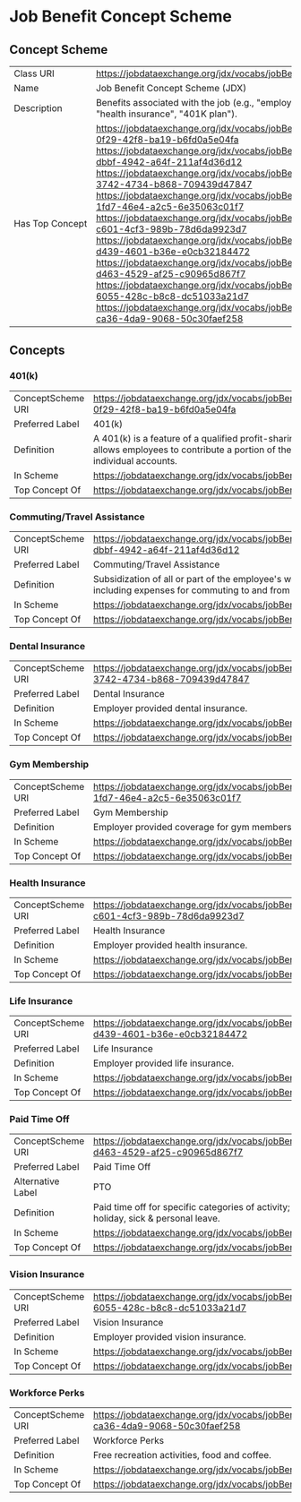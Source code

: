 # Job Benefit Concept Scheme
## Concept Scheme
<table cellpadding="5" width="90%">
<tbody><tr>
  <td width="150" align="left">Class URI</td>
  <td><a href="https://jobdataexchange.org/jdx/vocabs/jobBenefit/">https://jobdataexchange.org/jdx/vocabs/jobBenefit/</a></td>
</tr>
<tr>
  <td align="left">Name</td>
  <td>Job Benefit Concept Scheme (JDX)</td>
</tr>
<tr>
   <td align="left">Description</td>
   <td>Benefits associated with the job (e.g., "employee discount", "health insurance", "401K plan").</td>
</tr>

<tr>
   <td align="left"><span style="white-space: nowrap;">Has Top Concept</span></td>
   <td><a href="https://jobdataexchange.org/jdx/vocabs/jobBenefits/b568f4cd-0f29-42f8-ba19-b6fd0a5e04fa">https://jobdataexchange.org/jdx/vocabs/jobBenefits/b568f4cd-0f29-42f8-ba19-b6fd0a5e04fa</a><br />
    <a href="https://jobdataexchange.org/jdx/vocabs/jobBenefits/8c30290a-dbbf-4942-a64f-211af4d36d12">https://jobdataexchange.org/jdx/vocabs/jobBenefits/8c30290a-dbbf-4942-a64f-211af4d36d12</a><br />
    <a href="https://jobdataexchange.org/jdx/vocabs/jobBenefits/001bab41-3742-4734-b868-709439d47847">https://jobdataexchange.org/jdx/vocabs/jobBenefits/001bab41-3742-4734-b868-709439d47847</a><br />
    <a href="https://jobdataexchange.org/jdx/vocabs/jobBenefits/1c4571cd-1fd7-46e4-a2c5-6e35063c01f7">https://jobdataexchange.org/jdx/vocabs/jobBenefits/1c4571cd-1fd7-46e4-a2c5-6e35063c01f7</a><br />
    <a href="https://jobdataexchange.org/jdx/vocabs/jobBenefits/c8df8b1c-c601-4cf3-989b-78d6da9923d7">https://jobdataexchange.org/jdx/vocabs/jobBenefits/c8df8b1c-c601-4cf3-989b-78d6da9923d7</a><br />
    <a href="https://jobdataexchange.org/jdx/vocabs/jobBenefits/3f7010e9-d439-4601-b36e-e0cb32184472">https://jobdataexchange.org/jdx/vocabs/jobBenefits/3f7010e9-d439-4601-b36e-e0cb32184472</a><br />
    <a href="https://jobdataexchange.org/jdx/vocabs/jobBenefits/b88390dc-d463-4529-af25-c90965d867f7">https://jobdataexchange.org/jdx/vocabs/jobBenefits/b88390dc-d463-4529-af25-c90965d867f7</a><br />
    <a href="https://jobdataexchange.org/jdx/vocabs/jobBenefits/1896131b-6055-428c-b8c8-dc51033a21d7">https://jobdataexchange.org/jdx/vocabs/jobBenefits/1896131b-6055-428c-b8c8-dc51033a21d7</a><br />
    <a href="https://jobdataexchange.org/jdx/vocabs/jobBenefits/1c71d048-ca36-4da9-9068-50c30faef258">https://jobdataexchange.org/jdx/vocabs/jobBenefits/1c71d048-ca36-4da9-9068-50c30faef258</a>
</tr>
</tbody>
</table>

## Concepts

### 401(k)
<table cellpadding="5" width="90%">
<tbody><tr>
  <td width="150" align="left">ConceptScheme URI</td>
  <td><a href="https://jobdataexchange.org/jdx/vocabs/jobBenefits/b568f4cd-0f29-42f8-ba19-b6fd0a5e04fa">https://jobdataexchange.org/jdx/vocabs/jobBenefits/b568f4cd-0f29-42f8-ba19-b6fd0a5e04fa</a></td>
</tr>
<tr>
  <td align="left">Preferred Label</td>
  <td>401(k)</td>
</tr>
<tr>
   <td align="left">Definition</td>
   <td>A 401(k) is a feature of a qualified profit-sharing plan that allows employees to contribute a portion of their wages to individual accounts.</td>
</tr>
<tr>
   <td align="left">In Scheme</td>
   <td><a href="https://jobdataexchange.org/jdx/vocabs/jobBenefit/">https://jobdataexchange.org/jdx/vocabs/jobBenefit/</a></td>
</tr>
<tr>
   <td align="left"><span style="white-space: nowrap;">Top Concept Of</span></td>
   <td><a href="https://jobdataexchange.org/jdx/vocabs/jobBenefit/">https://jobdataexchange.org/jdx/vocabs/jobBenefit/</a></td>
</tr>
</tbody>
</table>

### Commuting/Travel Assistance
<table cellpadding="5" width="90%">
<tbody><tr>
  <td width="150" align="left">ConceptScheme URI</td>
  <td><a href="https://jobdataexchange.org/jdx/vocabs/jobBenefits/8c30290a-dbbf-4942-a64f-211af4d36d12">https://jobdataexchange.org/jdx/vocabs/jobBenefits/8c30290a-dbbf-4942-a64f-211af4d36d12</a></td>
</tr>
<tr>
  <td align="left">Preferred Label</td>
  <td>Commuting/Travel Assistance</td>
</tr>
<tr>
   <td align="left">Definition</td>
   <td>Subsidization of all or part of the employee's work-related travel including expenses for commuting to and from work.</td>
</tr>
<tr>
   <td align="left">In Scheme</td>
   <td><a href="https://jobdataexchange.org/jdx/vocabs/jobBenefit/">https://jobdataexchange.org/jdx/vocabs/jobBenefit/</a></td>
</tr>
<tr>
   <td align="left"><span style="white-space: nowrap;">Top Concept Of</span></td>
   <td><a href="https://jobdataexchange.org/jdx/vocabs/jobBenefit/">https://jobdataexchange.org/jdx/vocabs/jobBenefit/</a></td>
</tr>
</tbody>
</table>


### Dental Insurance
<table cellpadding="5" width="90%">
<tbody><tr>
  <td width="150" align="left">ConceptScheme URI</td>
  <td><a href="https://jobdataexchange.org/jdx/vocabs/jobBenefits/001bab41-3742-4734-b868-709439d47847">https://jobdataexchange.org/jdx/vocabs/jobBenefits/001bab41-3742-4734-b868-709439d47847</a></td>
</tr>
<tr>
  <td align="left">Preferred Label</td>
  <td>Dental Insurance</td>
</tr>
<tr>
   <td align="left">Definition</td>
   <td>Employer provided dental insurance.</td>
</tr>
<tr>
   <td align="left">In Scheme</td>
   <td><a href="https://jobdataexchange.org/jdx/vocabs/jobBenefit/">https://jobdataexchange.org/jdx/vocabs/jobBenefit/</a></td>
</tr>
<tr>
   <td align="left"><span style="white-space: nowrap;">Top Concept Of</span></td>
   <td><a href="https://jobdataexchange.org/jdx/vocabs/jobBenefit/">https://jobdataexchange.org/jdx/vocabs/jobBenefit/</a></td>
</tr>
</tbody>
</table>

### Gym Membership
<table cellpadding="5" width="90%">
<tbody><tr>
  <td align="left">ConceptScheme URI</td>
  <td><a href="https://jobdataexchange.org/jdx/vocabs/jobBenefits/1c4571cd-1fd7-46e4-a2c5-6e35063c01f7">https://jobdataexchange.org/jdx/vocabs/jobBenefits/1c4571cd-1fd7-46e4-a2c5-6e35063c01f7</a></td>
</tr>
<tr>
  <td align="left">Preferred Label</td>
  <td>Gym Membership</td>
</tr>
<tr>
   <td align="left">Definition</td>
   <td>Employer provided coverage for gym membership.</td>
</tr>
<tr>
   <td align="left">In Scheme</td>
   <td><a href="https://jobdataexchange.org/jdx/vocabs/jobBenefit/">https://jobdataexchange.org/jdx/vocabs/jobBenefit/</a></td>
</tr>
<tr>
   <td align="left"><span style="white-space: nowrap;">Top Concept Of</span></td>
   <td><a href="https://jobdataexchange.org/jdx/vocabs/jobBenefit/">https://jobdataexchange.org/jdx/vocabs/jobBenefit/</a></td>
</tr>
</tbody>
</table>

### Health Insurance
<table cellpadding="5" width="90%">
<tbody><tr>
  <td align="left">ConceptScheme URI</td>
  <td><a href="https://jobdataexchange.org/jdx/vocabs/jobBenefits/c8df8b1c-c601-4cf3-989b-78d6da9923d7">https://jobdataexchange.org/jdx/vocabs/jobBenefits/c8df8b1c-c601-4cf3-989b-78d6da9923d7</a></td>
</tr>
<tr>
  <td align="left">Preferred Label</td>
  <td>Health Insurance</td>
</tr>
<tr>
   <td align="left">Definition</td>
   <td>Employer provided health insurance.</td>
</tr>
<tr>
   <td align="left">In Scheme</td>
   <td><a href="https://jobdataexchange.org/jdx/vocabs/jobBenefit/">https://jobdataexchange.org/jdx/vocabs/jobBenefit/</a></td>
</tr>
<tr>
   <td align="left"><span style="white-space: nowrap;">Top Concept Of</span></td>
   <td><a href="https://jobdataexchange.org/jdx/vocabs/jobBenefit/">https://jobdataexchange.org/jdx/vocabs/jobBenefit/</a></td>
</tr>
</tbody>
</table>


### Life Insurance
<table cellpadding="5" width="90%">
<tbody><tr>
  <td width="150" align="left">ConceptScheme URI</td>
  <td><a href="https://jobdataexchange.org/jdx/vocabs/jobBenefits/3f7010e9-d439-4601-b36e-e0cb32184472">https://jobdataexchange.org/jdx/vocabs/jobBenefits/3f7010e9-d439-4601-b36e-e0cb32184472</a></td>
</tr>
<tr>
  <td align="left">Preferred Label</td>
  <td>Life Insurance</td>
</tr>
<tr>
   <td align="left">Definition</td>
   <td>Employer provided life insurance.</td>
</tr>
<tr>
   <td align="left">In Scheme</td>
   <td><a href="https://jobdataexchange.org/jdx/vocabs/jobBenefit/">https://jobdataexchange.org/jdx/vocabs/jobBenefit/</a></td>
</tr>
<tr>
   <td align="left"><span style="white-space: nowrap;">Top Concept Of</span></td>
   <td><a href="https://jobdataexchange.org/jdx/vocabs/jobBenefit/">https://jobdataexchange.org/jdx/vocabs/jobBenefit/</a></td>
</tr>
</tbody>
</table>

### Paid Time Off
<table cellpadding="5" width="90%">
<tbody><tr>
  <td width="150" align="left">ConceptScheme URI</td>
  <td><a href="https://jobdataexchange.org/jdx/vocabs/jobBenefits/b88390dc-d463-4529-af25-c90965d867f7">https://jobdataexchange.org/jdx/vocabs/jobBenefits/b88390dc-d463-4529-af25-c90965d867f7</a></td>
</tr>
<tr>
  <td align="left">Preferred Label</td>
  <td>Paid Time Off</td>
</tr>
<tr>
  <td align="left">Alternative Label</td>
  <td>PTO</td>
</tr>
<tr>
   <td align="left">Definition</td>
   <td>Paid time off for specific categories of activity; e.g., vacation, holiday, sick & personal leave.</td>
</tr>
<tr>
   <td align="left">In Scheme</td>
   <td><a href="https://jobdataexchange.org/jdx/vocabs/jobBenefit/">https://jobdataexchange.org/jdx/vocabs/jobBenefit/</a></td>
</tr>
<tr>
   <td align="left"><span style="white-space: nowrap;">Top Concept Of</span></td>
   <td><a href="https://jobdataexchange.org/jdx/vocabs/jobBenefit/">https://jobdataexchange.org/jdx/vocabs/jobBenefit/</a></td>
</tr>
</tbody>
</table>

### Vision Insurance
<table cellpadding="5" width="90%">
<tbody><tr>
  <td width="150" align="left">ConceptScheme URI</td>
  <td><a href="https://jobdataexchange.org/jdx/vocabs/jobBenefits/1896131b-6055-428c-b8c8-dc51033a21d7">https://jobdataexchange.org/jdx/vocabs/jobBenefits/1896131b-6055-428c-b8c8-dc51033a21d7</a></td>
</tr>
<tr>
  <td align="left">Preferred Label</td>
  <td>Vision Insurance</td>
</tr>
<tr>
   <td align="left">Definition</td>
   <td>Employer provided vision insurance.</td>
</tr>
<tr>
   <td align="left">In Scheme</td>
   <td><a href="https://jobdataexchange.org/jdx/vocabs/jobBenefit/">https://jobdataexchange.org/jdx/vocabs/jobBenefit/</a></td>
</tr>
<tr>
   <td align="left"><span style="white-space: nowrap;">Top Concept Of</span></td>
   <td><a href="https://jobdataexchange.org/jdx/vocabs/jobBenefit/">https://jobdataexchange.org/jdx/vocabs/jobBenefit/</a></td>
</tr>
</tbody>
</table>

### Workforce Perks
<table cellpadding="5" width="90%">
<tbody><tr>
  <td width="150" align="left">ConceptScheme URI</td>
  <td><a href="https://jobdataexchange.org/jdx/vocabs/jobBenefits/1c71d048-ca36-4da9-9068-50c30faef258">https://jobdataexchange.org/jdx/vocabs/jobBenefits/1c71d048-ca36-4da9-9068-50c30faef258</a></td>
</tr>
<tr>
  <td align="left">Preferred Label</td>
  <td>Workforce Perks</td>
</tr>
<tr>
   <td align="left">Definition</td>
   <td>Free recreation activities, food and coffee.</td>
</tr>
<tr>
   <td align="left">In Scheme</td>
   <td><a href="https://jobdataexchange.org/jdx/vocabs/jobBenefit/">https://jobdataexchange.org/jdx/vocabs/jobBenefit/</a></td>
</tr>
<tr>
   <td align="left"><span style="white-space: nowrap;">Top Concept Of</span></td>
   <td><a href="https://jobdataexchange.org/jdx/vocabs/jobBenefit/">https://jobdataexchange.org/jdx/vocabs/jobBenefit/</a></td>
</tr>
</tbody>
</table>